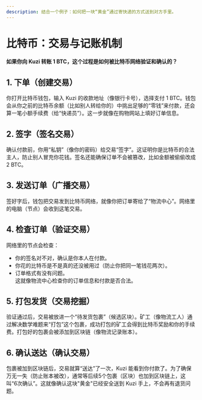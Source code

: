 ```yaml
---
description: 结合一个例子：如何把一块“黄金”通过寄快递的方式送到对方手里。
---
```


# 比特币：交易与记账机制

#### 如果你向 Kuzi 转账 1 BTC，这个过程是如何被比特币网络验证和确认的？ <a href="#ru-guo-wo-xiang-bob-zhuan-zhang-1btc-zhe-ge-guo-cheng-shi-ru-he-bei-bi-te-bi-wang-luo-yan-zheng-he-q" id="ru-guo-wo-xiang-bob-zhuan-zhang-1btc-zhe-ge-guo-cheng-shi-ru-he-bei-bi-te-bi-wang-luo-yan-zheng-he-q"></a>

## **1. 下单（创建交易）**

你打开比特币钱包，输入 Kuzi 的收款地址（像银行卡号），选择支付 1 BTC。钱包会从你之前的比特币余额（比如别人转给你的）中挑出足够的“零钱”来付款，还会算一笔小额手续费（给“快递员”）。这一步就像在购物网站上填好订单信息。

## **2. 签字（签名交易）**

确认付款前，你用“私钥”（像你的密码）给交易“签字”。这证明你是比特币的合法主人，防止别人冒充你花钱。签名还能确保订单不会被篡改，比如金额被偷偷改成 2 BTC。

## **3. 发送订单（广播交易）**

签好字后，钱包把交易发到比特币网络，就像你把订单寄给了“物流中心”。网络里的电脑（节点）会收到这笔交易。

## **4. 检查订单（验证交易）**

网络里的节点会检查：

* 你的签名对不对，确认是你本人在付款。
* 你花的比特币是不是真的还没被用过（防止你把同一笔钱花两次）。
* 订单格式有没有问题。\
  这就像物流中心检查你的订单信息和付款是否合法。

## **5. 打包发货（交易挖掘）**

验证通过后，交易被放进一个“待发货包裹”（候选区块）。矿工（像物流工人）通过解决数学难题来“打包”这个包裹，成功打包的矿工会得到比特币奖励和你的手续费。打包好的包裹会被添加到区块链（像物流记录账本）。

## **6. 确认送达（确认交易）**

包裹被加到区块链后，交易就算“送达”了一次，Kuzi 能看到你付款了。为了确保万无一失（防止账本被改），通常等后续5个包裹（区块）也加到区块链上，这叫“6次确认”。这就像确认这块"黄金"已经安全送到 Kuzi 手上，不会再有退货问题。
